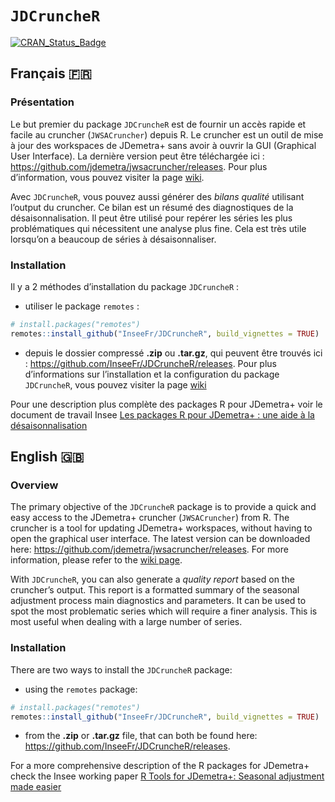 
<!-- README.md is generated from README.Rmd. Please edit that file -->

# `JDCruncheR`

[![CRAN_Status_Badge](http://www.r-pkg.org/badges/version/JDCruncheR)](https://cran.r-project.org/package=JDCruncheR)

## Français 🇫🇷

### Présentation

Le but premier du package `JDCruncheR` est de fournir un accès rapide et
facile au cruncher (`JWSACruncher`) depuis R. Le cruncher est un outil
de mise à jour des workspaces de JDemetra+ sans avoir à ouvrir la GUI
(Graphical User Interface). La dernière version peut être téléchargée
ici : <https://github.com/jdemetra/jwsacruncher/releases>. Pour plus
d’information, vous pouvez visiter la page
[wiki](https://github.com/jdemetra/jwsacruncher/wiki).

Avec `JDCruncheR`, vous pouvez aussi générer des *bilans qualité*
utilisant l’output du cruncher. Ce bilan est un résumé des diagnostiques
de la désaisonnalisation. Il peut être utilisé pour repérer les séries
les plus problématiques qui nécessitent une analyse plus fine. Cela est
très utile lorsqu’on a beaucoup de séries à désaisonnaliser.

### Installation

Il y a 2 méthodes d’installation du package `JDCruncheR` :

- utiliser le package `remotes` :

``` r
# install.packages("remotes")
remotes::install_github("InseeFr/JDCruncheR", build_vignettes = TRUE)
```

- depuis le dossier compressé **.zip** ou **.tar.gz**, qui peuvent être
  trouvés ici : <https://github.com/InseeFr/JDCruncheR/releases>. Pour
  plus d’informations sur l’installation et la configuration du package
  `JDCruncheR`, vous pouvez visiter la page
  [wiki](https://github.com/jdemetra/jwsacruncher/wiki)

Pour une description plus complète des packages R pour JDemetra+ voir le
document de travail Insee [Les packages R pour JDemetra+ : une aide à la
désaisonnalisation](https://www.insee.fr/fr/statistiques/5019786)

## English 🇬🇧

### Overview

The primary objective of the `JDCruncheR` package is to provide a quick
and easy access to the JDemetra+ cruncher (`JWSACruncher`) from R. The
cruncher is a tool for updating JDemetra+ workspaces, without having to
open the graphical user interface. The latest version can be downloaded
here: <https://github.com/jdemetra/jwsacruncher/releases>. For more
information, please refer to the [wiki
page](https://github.com/jdemetra/jwsacruncher/wiki).

With `JDCruncheR`, you can also generate a *quality report* based on the
cruncher’s output. This report is a formatted summary of the seasonal
adjustment process main diagnostics and parameters. It can be used to
spot the most problematic series which will require a finer analysis.
This is most useful when dealing with a large number of series.

### Installation

There are two ways to install the `JDCruncheR` package:

- using the `remotes` package:

``` r
# install.packages("remotes")
remotes::install_github("InseeFr/JDCruncheR", build_vignettes = TRUE)
```

- from the **.zip** or **.tar.gz** file, that can both be found here:
  <https://github.com/InseeFr/JDCruncheR/releases>.

For a more comprehensive description of the R packages for JDemetra+
check the Insee working paper [R Tools for JDemetra+: Seasonal
adjustment made easier](https://www.insee.fr/en/statistiques/5019812)
